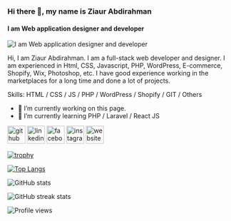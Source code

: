### Hi there 👋, my name is Ziaur Abdirahman
#### I am Web application designer and developer
![I am Web application designer and developer](https://scontent.fcgp3-1.fna.fbcdn.net/v/t1.0-9/121197740_988038868365146_4355950469491989010_o.jpg?_nc_cat=108&ccb=2&_nc_sid=e3f864&_nc_ohc=EgrD4-dN_YMAX9ew1Fv&_nc_ht=scontent.fcgp3-1.fna&oh=07ae7f3b532925a01b0b48cf4c2b5d72&oe=6011CC14)

Hi, I am Ziaur Abdirahman. I am a full-stack web developer and designer. I am experienced in Html, CSS, Javascript, PHP, WordPress, E-commerce, Shopify, Wix, Photoshop, etc. I have good experience working in the marketplaces for a long time and done a lot of projects.

Skills: HTML / CSS / JS / PHP / WordPress / Shopify / GIT / Others

- 🔭 I’m currently working on this page. 
- 🌱 I’m currently learning PHP / Laravel / React JS 


[<img src='https://cdn.jsdelivr.net/npm/simple-icons@3.0.1/icons/github.svg' alt='github' height='40'>](https://github.com/ziaurabdirahman)  [<img src='https://cdn.jsdelivr.net/npm/simple-icons@3.0.1/icons/linkedin.svg' alt='linkedin' height='40'>](https://www.linkedin.com/in/ziaurabdirahman/)  [<img src='https://cdn.jsdelivr.net/npm/simple-icons@3.0.1/icons/facebook.svg' alt='facebook' height='40'>](https://www.facebook.com/ziaur.abdirahman.99)  [<img src='https://cdn.jsdelivr.net/npm/simple-icons@3.0.1/icons/instagram.svg' alt='instagram' height='40'>](https://www.instagram.com/ziaur_abdirahman/)  [<img src='https://cdn.jsdelivr.net/npm/simple-icons@3.0.1/icons/icloud.svg' alt='website' height='40'>](http://ziaurabdirahman.xyz/)  

[![trophy](https://github-profile-trophy.vercel.app/?username=ziaurabdirahman)](https://github.com/ryo-ma/github-profile-trophy)

[![Top Langs](https://github-readme-stats.vercel.app/api/top-langs/?username=ziaurabdirahman)](https://github.com/anuraghazra/github-readme-stats)

![GitHub stats](https://github-readme-stats.vercel.app/api?username=ziaurabdirahman&show_icons=true)  

![GitHub streak stats](https://github-readme-streak-stats.herokuapp.com/?user=ziaurabdirahman)  

![Profile views](https://gpvc.arturio.dev/ziaurabdirahman)  
